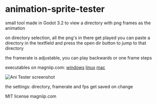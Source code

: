 # animation-sprite-tester
small tool made in Godot 3.2 to view a directory with png frames as the animation

on directory selection, all the png's in there get played
you can paste a directory in the textfield and press the open dir button to jump to that directory

the framerate is adjustable, you can play backwards or one frame steps

executables on magniip.com:
[windows](https://magniip.com/spriteAniTester/windows/SpriteAniTester.exe)
[linux](https://magniip.com/spriteAniTester/linux/SpriteAniTester.x86_64)
[mac](https://magniip.com/spriteAniTester/mac/SpriteAniTester.zip)

![Ani Tester screenshot](https://magniip.com/spriteAniTester/screenshotSpriteAnitester1.0.1.png "Sprite Ani Tester screenshot")

the settings: directory, framerate and fps get saved on change

MIT license
magniip.com
